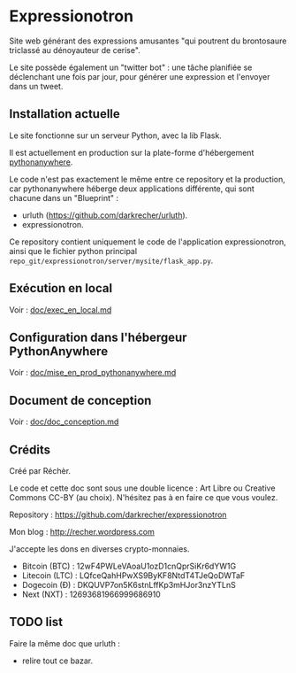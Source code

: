 # Expressionotron


Site web générant des expressions amusantes "qui poutrent du brontosaure triclassé au dénoyauteur de cerise".

Le site possède également un "twitter bot" : une tâche planifiée se déclenchant une fois par jour, pour générer une expression et l'envoyer dans un tweet.


## Installation actuelle

Le site fonctionne sur un serveur Python, avec la lib Flask.

Il est actuellement en production sur la plate-forme d'hébergement [pythonanywhere](http://recher.pythonanywhere.com/).

Le code n'est pas exactement le même entre ce repository et la production, car pythonanywhere héberge deux applications différente, qui sont chacune dans un "Blueprint" :

 - urluth (https://github.com/darkrecher/urluth).
 - expressionotron.

Ce repository contient uniquement le code de l'application expressionotron, ainsi que le fichier python principal `repo_git/expressionotron/server/mysite/flask_app.py`.


## Exécution en local

Voir : [doc/exec_en_local.md](doc/exec_en_local.md)


## Configuration dans l'hébergeur PythonAnywhere

Voir : [doc/mise_en_prod_pythonanywhere.md](doc/mise_en_prod_pythonanywhere.md)


## Document de conception

Voir : [doc/doc_conception.md](doc/doc_conception.md)


## Crédits

Créé par Réchèr.

Le code et cette doc sont sous une double licence : Art Libre ou Creative Commons CC-BY (au choix). N'hésitez pas à en faire ce que vous voulez.

Repository : https://github.com/darkrecher/expressionotron

Mon blog : http://recher.wordpress.com

J'accepte les dons en diverses crypto-monnaies.

 - Bitcoin (BTC) : 12wF4PWLeVAoaU1ozD1cnQprSiKr6dYW1G
 - Litecoin (LTC) : LQfceQahHPwXS9ByKF8NtdT4TJeQoDWTaF
 - Dogecoin (Ð) : DKQUVP7on5K6stnLffKp3mHJor3nzYTLnS
 - Next (NXT) : 12693681966999686910


## TODO list

Faire la même doc que urluth :

 - relire tout ce bazar.
